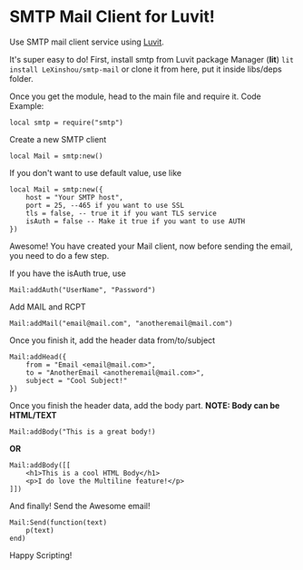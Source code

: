 # SMTP Mail Client for Luvit!
Use SMTP mail client service using [Luvit](https://luvit.io).

It's super easy to do!
First, install smtp from Luvit package Manager (**lit**)
```lit install LeXinshou/smtp-mail``` or clone it from here, put it inside libs/deps folder.

Once you get the module, head to the main file and require it.
Code Example:
```
local smtp = require("smtp")
```

Create a new SMTP client  
```
local Mail = smtp:new()
```
If you don't want to use default value, use like
```
local Mail = smtp:new({
    host = "Your SMTP host",
    port = 25, --465 if you want to use SSL
    tls = false, -- true it if you want TLS service
    isAuth = false -- Make it true if you want to use AUTH
})
```
Awesome! You have created your Mail client, now before sending the email, you need to do a few step.

If you have the isAuth true, use
```
Mail:addAuth("UserName", "Password")
```

Add MAIL and RCPT 
```
Mail:addMail("email@mail.com", "anotheremail@mail.com")
```

Once you finish it, add the header data from/to/subject
```
Mail:addHead({
    from = "Email <email@mail.com>",
    to = "AnotherEmail <anotheremail@mail.com>",
    subject = "Cool Subject!"
})
```
Once you finish the header data, add the body part. 
**NOTE: Body can be HTML/TEXT**

```
Mail:addBody("This is a great body!)
```

**OR**

```
Mail:addBody([[
    <h1>This is a cool HTML Body</h1>
    <p>I do love the Multiline feature!</p>
]])
```

And finally! 
Send the Awesome email!

```
Mail:Send(function(text)
    p(text)
end)
```


Happy Scripting!
